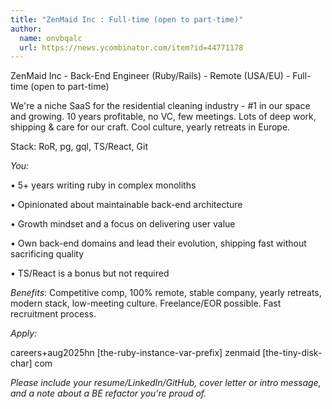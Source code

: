 ```yaml
---
title: "ZenMaid Inc : Full-time (open to part-time)"
author:
  name: onvbqalc
  url: https://news.ycombinator.com/item?id=44771178
---
```


<JobNavigation />

ZenMaid Inc - Back-End Engineer (Ruby&#x2F;Rails) - Remote (USA&#x2F;EU) - Full-time (open to part-time)

We&#x27;re a niche SaaS for the residential cleaning industry - #1 in our space and growing. 10 years profitable, no VC, few meetings. Lots of deep work, shipping &amp; care for our craft. Cool culture, yearly retreats in Europe.

Stack: RoR, pg, gql, TS&#x2F;React, Git

*You:*

• 5+ years writing ruby in complex monoliths

• Opinionated about maintainable back-end architecture

• Growth mindset and a focus on delivering user value

• Own back-end domains and lead their evolution, shipping fast without sacrificing quality

• TS&#x2F;React is a bonus but not required

*Benefits*: Competitive comp, 100% remote, stable company, yearly retreats, modern stack, low-meeting culture. Freelance&#x2F;EOR possible. Fast recruitment process.

*Apply:*

careers+aug2025hn [the-ruby-instance-var-prefix] zenmaid [the-tiny-disk-char] com

*Please include your resume&#x2F;LinkedIn&#x2F;GitHub, cover letter or intro message, and a note about a BE refactor you&#x27;re proud of.*
<JobApplication />
